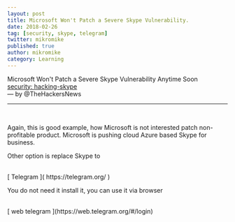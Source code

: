 ```yaml
---
layout: post
title: Microsoft Won't Patch a Severe Skype Vulnerability.
date: 2018-02-26
tag: [security, skype, telegram]
twitter: mikromike
published: true
author: mikromike
category: Learning
---
```

Microsoft Won't Patch a Severe Skype Vulnerability Anytime Soon <br>
[ security: hacking-skype ](https://thehackernews.com/2018/02/hacking-skype.html )
<br>  — by @TheHackersNews
<hr> <br>
<p>Again, this is good example, how Microsoft is not interested patch
non-profitable product. Microsoft is pushing cloud Azure based Skype for business.</p>
<p> Other option is replace Skype to  </p><br>
[ Telegram ]( https://telegram.org/ ) <br>
<p> You do not need it install it, you can use it via browser </p><br>
[ web telegram ](https://web.telegram.org/#/login)
